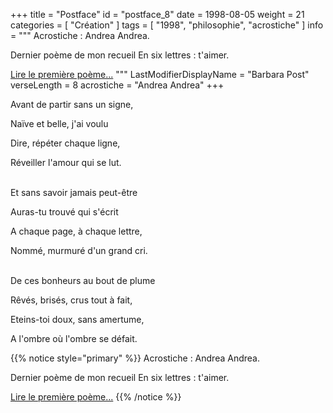 +++
title = "Postface"
id = "postface_8"
date = 1998-08-05
weight = 21
categories = [ "Création" ]
tags = [ "1998", "philosophie", "acrostiche" ]
info = """
Acrostiche : Andrea Andrea.

Dernier poème de mon recueil En six lettres : t'aimer.

[Lire le première poème...](../../5_cinquieme_saison/le_depart_de_l_amant)
"""
LastModifierDisplayName = "Barbara Post"
verseLength = 8
acrostiche = "Andrea Andrea"
+++

Avant de partir sans un signe,

Naïve et belle, j'ai voulu

Dire, répéter chaque ligne,

Réveiller l'amour qui se lut.

 \
Et sans savoir jamais peut-être

Auras-tu trouvé qui s'écrit

A chaque page, à chaque lettre,

Nommé, murmuré d'un grand cri.

 \
De ces bonheurs au bout de plume

Rêvés, brisés, crus tout à fait,

Eteins-toi doux, sans amertume,

A l'ombre où l'ombre se défait.

{{% notice style="primary" %}}
Acrostiche : Andrea Andrea.

Dernier poème de mon recueil En six lettres : t'aimer.

[Lire le première poème...](../../5_cinquieme_saison/le_depart_de_l_amant)
{{% /notice %}}
